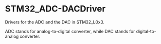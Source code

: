 # STM32_ADC-DACDriver
Drivers for the ADC and the DAC in STM32_L0x3.

ADC stands for analog-to-digital converter, while DAC stands for digital-to-analog converter.

